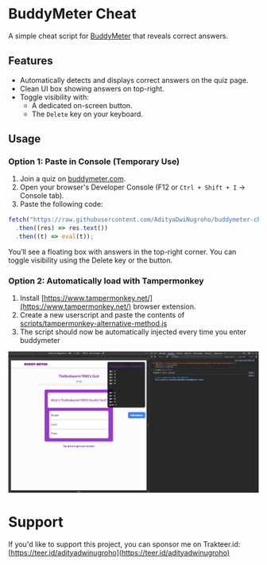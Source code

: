 # BuddyMeter Cheat

A simple cheat script for [BuddyMeter](https://buddymeter.com/) that reveals correct answers.

## Features

- Automatically detects and displays correct answers on the quiz page.
- Clean UI box showing answers on top-right.
- Toggle visibility with:
  - A dedicated on-screen button.
  - The `Delete` key on your keyboard.

## Usage

### Option 1: Paste in Console (Temporary Use)

1. Join a quiz on [buddymeter.com](https://buddymeter.com/).
2. Open your browser's Developer Console (F12 or `Ctrl + Shift + I` → Console tab).
3. Paste the following code:

```js
fetch("https://raw.githubusercontent.com/AdityaDwiNugroho/buddymeter-cheat/main/dist/bundle.js")
  .then((res) => res.text())
  .then((t) => eval(t));
```
You’ll see a floating box with answers in the top-right corner. You can toggle visibility using the Delete key or the button.

### Option 2: Automatically load with Tampermonkey
1. Install [https://www.tampermonkey.net/](https://www.tampermonkey.net/) browser extension.
2. Create a new userscript and paste the contents of [scripts/tampermonkey-alternative-method.js](https://github.com/AdityaDwiNugroho/buddymeter-cheat/blob/main/scripts/tampermonkey-alternative-method.js)
3. The script should now be automatically injected every time you enter buddymeter
   
![screenshot](https://github.com/AdityaDwiNugroho/buddymeter-cheat/blob/main/docs/screenshot_image.png?raw=true)


# Support
If you'd like to support this project, you can sponsor me on Trakteer.id:
[https://teer.id/adityadwinugroho](https://teer.id/adityadwinugroho)
